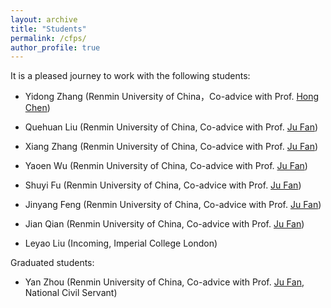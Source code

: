 ```yaml
---
layout: archive
title: "Students"
permalink: /cfps/
author_profile: true
---
```


It is a pleased journey to work with the following students:

- Yidong Zhang (Renmin University of China，Co-advice with Prof. [Hong Chen](http://info.ruc.edu.cn/jsky/szdw/ajxjgcx/jsjkxyjsx1/js2/418462431bfb4a8280359068cb470e88.htm))

- Quehuan Liu (Renmin University of China, Co-advice with Prof. [Ju Fan](http://iir.ruc.edu.cn/~fanj/))

- Xiang Zhang (Renmin University of China, Co-advice with Prof. [Ju Fan](http://iir.ruc.edu.cn/~fanj/))

- Yaoen Wu (Renmin University of China, Co-advice with Prof. [Ju Fan](http://iir.ruc.edu.cn/~fanj/))

- Shuyi Fu (Renmin University of China, Co-advice with Prof. [Ju Fan](http://iir.ruc.edu.cn/~fanj/))

- Jinyang Feng (Renmin University of China, Co-advice with Prof. [Ju Fan](http://iir.ruc.edu.cn/~fanj/))

- Jian Qian (Renmin University of China, Co-advice with Prof. [Ju Fan](http://iir.ruc.edu.cn/~fanj/))

- Leyao Liu (Incoming, Imperial College London)

Graduated students:

- Yan Zhou (Renmin University of China, Co-advice with Prof. [Ju Fan](http://iir.ruc.edu.cn/~fanj/), National Civil Servant)
